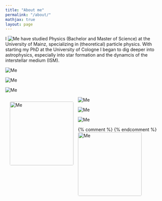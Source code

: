 ```yaml
---
title: "About me"
permalink: "/about/"
mathjax: true
layout: page
---
```


I <img
  src="/assets/IMG_1246_ich.png"
  alt="Me"
  class="float-image-left"
/>  have studied Physics (Bachelor and Master of Science) at the University of Mainz, specializing in (theoretical) particle physics.
With starting my PhD at the University of Cologne I began to dig deeper into astrophysics, especially into star formation and the dynamcis of the interstellar medium (ISM).

<img
  src="/assets/IMG_3139_ich.png"
  alt="Me"
  class="float-image-left"
/>

<img
  src="/assets/IMG_3949_ich.png"
  alt="Me"
  class="float-image-left"
/>

<img
  src="/assets/IMG_8491_ich.jpg"
  alt="Me"
  class="float-image-left"
/>


 <img
  src="/assets/IMG_1246_ich.png"
  alt="Me"
  style="
    float: left;
    margin: 1em 1em 1em 1em;       /* top 0, right 1em, bottom 1em, left 0 */
    width: 200px;
    height: 200px;
    object-fit: cover;
    object-position: 50% 30%;
    border-radius: 4px;
  "
/>

<img
  src="/assets/IMG_5637.jpg"
  alt="Me"
  class="float-image-left"
/>

<img
  src="/assets/IMG_8459.jpg"
  alt="Me"
  class="float-image-left"
/>


<img
  src="/assets/IMG_8491.jpg"
  alt="Me"
  class="float-image-left"
/>


{% comment %}
 <img
  src="/assets/IMG_1246_ich.png"
  alt="Me"
  style="
    float: left;
    margin: 0 1em 1em 0;       /* top 0, right 1em, bottom 1em, left 0 */
    width: 200px;
    height: 200px;
    object-fit: cover;
    object-position: 50% 20%;
    border-radius: 4px;
  "
/>
{% endcomment %}
